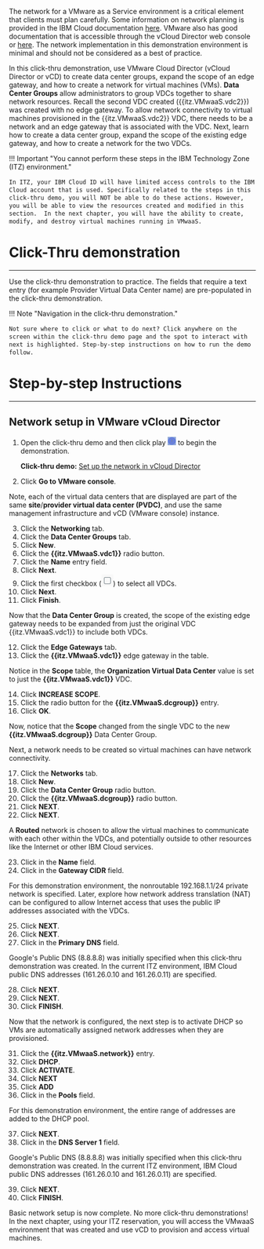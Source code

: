 The network for a VMware as a Service environment is a critical element that clients must plan carefully. Some information on network planning is provided in the IBM Cloud documentation <a href="https://cloud.ibm.com/docs/vmwaresolutions?topic=vmwaresolutions-vdc-adding" target="_blank">here</a>. VMware also has good documentation that is accessible through the vCloud Director web console or <a href="https://docs.vmware.com/en/VMware-Cloud-Director/10.4/VMware-Cloud-Director-Tenant-Portal-Guide/GUID-0544FE2A-B036-43E0-B549-40BACDF261B6.html" target="_blank">here</a>. The network implementation in this demonstration environment is minimal and should not be considered as a best of practice.

In this click-thru demonstration, use VMware Cloud Director (vCloud Director or vCD) to create data center groups, expand the scope of an edge gateway, and how to create a network for virtual machines (VMs). **Data Center Groups** allow administrators to group VDCs together to share network resources. Recall the second VDC created ({{itz.VMwaaS.vdc2}}) was created with no edge gateway. To allow network connectivity to virtual machines provisioned in the {{itz.VMwaaS.vdc2}} VDC, there needs to be a network and an edge gateway that is associated with the VDC. Next, learn how to create a data center group, expand the scope of the existing edge gateway, and how to create a network for the two VDCs.

!!! Important "You cannot perform these steps in the IBM Technology Zone (ITZ) environment."

    In ITZ, your IBM Cloud ID will have limited access controls to the IBM Cloud account that is used. Specifically related to the steps in this click-thru demo, you will NOT be able to do these actions. However, you will be able to view the resources created and modified in this section.  In the next chapter, you will have the ability to create, modify, and destroy virtual machines running in VMwaaS. 

#
# Click-Thru demonstration
-----------------------------

 Use the click-thru demonstration to practice. The fields that require a text entry (for example Provider Virtual Data Center name) are pre-populated in the click-thru demonstration. 

!!! Note "Navigation in the click-thru demonstration."
    
    Not sure where to click or what to do next? Click anywhere on the screen within the click-thru demo page and the spot to interact with next is highlighted. Step-by-step instructions on how to run the demo follow.

#
# Step-by-step Instructions
----------------------

##
## Network setup in VMware vCloud Director

1. Open the click-thru demo and then click play ![](_attachments/ClickThruPlayButton.png) to begin the demonstration.

     **Click-thru demo:** <a href="https://ibm.github.io/SalesEnablement-test-repo/includes/VMwaaS-setupNetwork/index.html" target ="_blank">Set up the network in vCloud Director</a>

2. Click **Go to VMware console**.

Note, each of the virtual data centers that are displayed are part of the same **site**/**provider virtual data center (PVDC)**, and use the same management infrastructure and vCD (VMware console) instance.

3. Click the **Networking** tab.
4. Click the **Data Center Groups** tab.
5. Click **New**.
6. Click the **{{itz.VMwaaS.vdc1}}** radio button.
7. Click the **Name** entry field.
8. Click **Next**.
9. Click the first checkbox (![](_attachments/checkBox.png)) to select all VDCs.
10. Click **Next**.
11. Click **Finish**.

Now that the **Data Center Group** is created, the scope of the existing edge gateway needs to be expanded from just the original VDC {{itz.VMwaaS.vdc1}} to include both VDCs.

12. Click the **Edge Gateways** tab.
13. Click the **{{itz.VMwaaS.vdc1}}** edge gateway in the table.

Notice in the **Scope** table, the **Organization Virtual Data Center** value is set to just the **{{itz.VMwaaS.vdc1}}** VDC.

14. Click **INCREASE SCOPE**.
15. Click the radio button for the **{{itz.VMwaaS.dcgroup}}** entry.
16. Click **OK**.

Now, notice that the **Scope** changed from the single VDC to the new **{{itz.VMwaaS.dcgroup}}** Data Center Group.

Next, a network needs to be created so virtual machines can have network connectivity.

17. Click the **Networks** tab.
18. Click **New**.
19. Click the **Data Center Group** radio button.
20. Click the **{{itz.VMwaaS.dcgroup}}** radio button.
21. Click **NEXT**.
22. Click **NEXT**.

A **Routed** network is chosen to allow the virtual machines to communicate with each other within the VDCs, and potentially outside to other resources like the Internet or other IBM Cloud services.

23. Click in the **Name** field.
24. Click in the **Gateway CIDR** field.

For this demonstration environment, the nonroutable 192.168.1.1/24 private network is specified. Later, explore how network address translation (NAT) can be configured to allow Internet access that uses the public IP addresses associated with the VDCs.

25. Click **NEXT**.
26. Click **NEXT**.
27. Click in the **Primary DNS** field.

Google's Public DNS (8.8.8.8) was initially specified when this click-thru demonstration was created. In the current ITZ environment, IBM Cloud public DNS addresses (161.26.0.10 and 161.26.0.11) are specified.

28. Click **NEXT**.
29. Click **NEXT**.
30. Click **FINISH**.

Now that the network is configured, the next step is to activate DHCP so VMs are automatically assigned network addresses when they are provisioned.

31. Click the **{{itz.VMwaaS.network}}** entry.
32. Click **DHCP**.
33. Click **ACTIVATE**.
34. Click **NEXT**
35. Click **ADD**
36. Click in the **Pools** field.

For this demonstration environment, the entire range of addresses are added to the DHCP pool.

37. Click **NEXT**.
38. Click in the **DNS Server 1** field.

Google's Public DNS (8.8.8.8) was initially specified when this click-thru demonstration was created. In the current ITZ environment, IBM Cloud public DNS addresses (161.26.0.10 and 161.26.0.11) are specified.

39. Click **NEXT**.
40. Click **FINISH**.

Basic network setup is now complete. No more click-thru demonstrations! In the next chapter, using your ITZ reservation, you will access the VMwaaS environment that was created and use vCD to provision and access virtual machines.